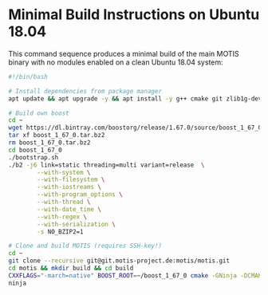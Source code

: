 # Minimal Build Instructions on Ubuntu 18.04

This command sequence produces a minimal build of the main MOTIS binary with no modules enabled on a clean Ubuntu 18.04 system:

```bash
#!/bin/bash

# Install dependencies from package manager
apt update && apt upgrade -y && apt install -y g++ cmake git zlib1g-dev ninja-build

# Build own boost
cd ~
wget https://dl.bintray.com/boostorg/release/1.67.0/source/boost_1_67_0.tar.bz2
tar xf boost_1_67_0.tar.bz2
rm boost_1_67_0.tar.bz2
cd boost_1_67_0
./bootstrap.sh
./b2 -j6 link=static threading=multi variant=release  \
        --with-system \
        --with-filesystem \
        --with-iostreams \
        --with-program_options \
        --with-thread \
        --with-date_time \
        --with-regex \
        --with-serialization \
        -s NO_BZIP2=1

# Clone and build MOTIS (requires SSH-key!)
cd ~
git clone --recursive git@git.motis-project.de:motis/motis.git
cd motis && mkdir build && cd build
CXXFLAGS="-march=native" BOOST_ROOT=~/boost_1_67_0 cmake -GNinja -DCMAKE_BUILD_TYPE=Release -DMODULES="" ..
ninja
````